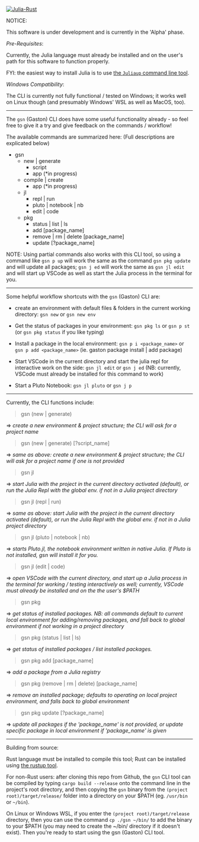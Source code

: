[![Julia-Rust](https://github.com/diversable/gaston/actions/workflows/julia-rust.yml/badge.svg?branch=main)](https://github.com/diversable/gaston/actions/workflows/julia-rust.yml)

NOTICE:

This software is under development and is currently in the 'Alpha' phase.

_Pre-Requisites_:

Currently, the Julia language must already be installed and on the user's path for this software to function properly.

FYI: the easiest way to install Julia is to use [the `Juliaup` command line tool](https://github.com/JuliaLang/juliaup).


_Windows Compatibility_:

The CLI is currently not fully functional / tested on Windows; it works well on Linux though (and presumably Windows' WSL as well as MacOS, too).

---

The `gsn` (Gaston) CLI does have some useful functionality already - so feel free to give it a try and give feedback on the commands / workflow!

The available commands are summarized here:
(Full descriptions are explicated below)

- gsn
  - new | generate
    - script
    - app (*in progress)
    <!-- - package (*yet to be implemented) -->
  - compile | create
    - app (*in progress)
    <!-- - sysimage -->
  - jl
    - repl | run
    - pluto | notebook | nb
    - edit | code
  - pkg
    - status | list | ls
    - add [package_name]
    - remove | rm | delete [package_name]
    - update [?package_name]

NOTE: Using partial commands also works with this CLI tool, so using a command like `gsn p up` will work the same as the command `gsn pkg update` and will update all packages; `gsn j ed` will work the same as `gsn jl edit` and will start up VSCode as well as start the Julia process in the terminal for you.

---

Some helpful workflow shortcuts with the `gsn` (Gaston) CLI are:

- create an environment with default files & folders in the current working directory: `gsn new` or `gsn new env`

- Get the status of packages in your environment:
`gsn pkg ls` or `gsn p st` (or `gsn pkg status` if you like typing)

- Install a package in the local environment:
  `gsn p i <package_name>` or `gsn p add <package_name>`
  (ie. gaston package install | add package)

- Start VSCode in the current directory and start the julia repl for interactive work on the side: `gsn jl edit` or `gsn j ed` (NB: currently, VSCode must already be installed for this command to work)

- Start a Pluto Notebook:
  `gsn jl pluto` or `gsn j p`


---

Currently, the CLI functions include:


> gsn (new | generate)

=> _create a new environment & project structure; the CLI will ask for a project name_


> gsn (new | generate) [?script_name]

=> _same as above: create a new environment & project structure; the CLI will ask for a project name if one is not provided_


> gsn jl

=> _start Julia with the project in the current directory activated (default), or run the Julia Repl with the global env. if not in a Julia project directory_


> gsn jl (repl | run)

=> _same as above: start Julia with the project in the current directory activated (default), or run the Julia Repl with the global env. if not in a Julia project directory_


> gsn jl (pluto | notebook | nb)

=> _starts Pluto.jl, the notebook environment written in native Julia. If Pluto is not installed, gsn will install it for you._


> gsn jl (edit | code)

=> _open VSCode with the current directory, and start up a Julia process in the terminal for working / testing interactively as well; currently, VSCode must already be installed and on the the user's $PATH_


> gsn pkg

=> _get status of installed packages. NB: all commands default to current local environment for adding/removing packages, and fall back to global environment if not working in a project directory_


> gsn pkg (status | list | ls)

=> _get status of installed packages / list installed packages._


> gsn pkg add [package_name]

=> _add a package from a Julia registry_


> gsn pkg (remove | rm | delete) [package_name]

=> _remove an installed package; defaults to operating on local project environment, and falls back to global environment_


> gsn pkg update [?package_name]

=> _update all packages if the 'package_name' is not provided, or update specific package in local environment if 'package_name' is given_


---


Building from source:

Rust language must be installed to compile this tool; Rust can be installed using [the rustup tool](https://rustup.rs/).

For non-Rust users: after cloning this repo from Github, the `gsn` CLI tool can be compiled by typing `cargo build --release` onto the  command line in the project's root directory, and then copying the `gsn` binary from the `(project root)/target/release/` folder into a directory on your $PATH (eg. `/usr/bin` or `~/bin`).

On Linux or Windows WSL, if you enter the `(project root)/target/release` directory, then you can use the command `cp ./gsn ~/bin/` to add the binary to your $PATH (you may need to create the ~/bin/ directory if it doesn't exist). Then you're ready to start using the gsn (Gaston) CLI tool.

